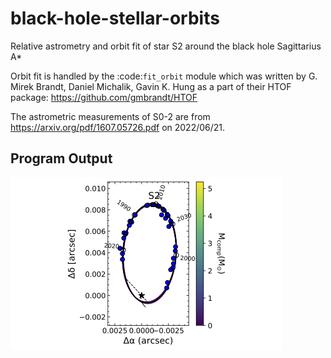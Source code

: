 # black-hole-stellar-orbits

Relative astrometry and orbit fit of star S2 around the black hole Sagittarius A*

Orbit fit is handled by the :code:`fit_orbit` module which was written by G. Mirek Brandt, Daniel Michalik, Gavin K. Hung as a part of their HTOF package: https://github.com/gmbrandt/HTOF

The astrometric measurements of S0-2 are from https://arxiv.org/pdf/1607.05726.pdf on 2022/06/21.

## Program Output

![S2 Orbit Fit](./output/plots/astrometric_orbit_S2.png)


